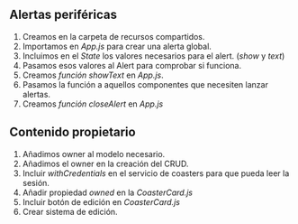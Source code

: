 ## Alertas periféricas

  1. Creamos  en la carpeta de recursos compartidos.
  2. Importamos en *App.js* para crear una alerta global.
  3. Incluimos en el *State* los valores necesarios para el alert. (*show* y *text*)
  4. Pasamos esos valores al Alert para comprobar si funciona.
  5. Creamos *función showText* en *App.js*.
  6. Pasamos la función a aquellos componentes que necesiten lanzar alertas.
  7. Creamos *función closeAlert* en *App.js*
  
## Contenido propietario

  1. Añadimos owner al modelo necesario.
  2. Añadimos el owner en la creación del CRUD.
  3. Incluir *withCredentials* en el servicio de coasters para que pueda leer la sesión.
  4. Añadir propiedad *owned* en la *CoasterCard.js*
  5. Incluir botón de edición en *CoasterCard.js*
  6. Crear sistema de edición.
